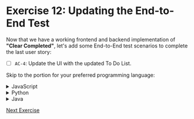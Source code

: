 # Exercise 12: Updating the End-to-End Test

Now that we have a working frontend and backend implementation of **"Clear Completed"**, let's add some End-to-End test scenarios to complete the last user story:

- [ ] `AC-4`: Update the UI with the updated To Do List.

Skip to the portion for your preferred programming language:

<details>
<summary>JavaScript</summary>

## JavaScript

### Update the End-to-End Test

1. Open the **"End-to-End Tests"** workspace.

2. Open the E2E test file: `tests` > `todo-app.spec.js`.

3. Add this code to the end of the file:

   ```javascript
   test("clear completed To Do items", async ({ page }) => {
     await page.goto(testHost);

     // Add a todo item
     await addItem(page, "Buy milk");

     // Verify the item is added
     const firstItem = page.locator(".todo-item:nth-child(1)");
     await expect(firstItem).toHaveText(/Buy milk/);

     // Add another todo item
     await addItem(page, "Buy eggs");

     // Verify the item is added
     const secondItem = page.locator(".todo-item:nth-child(2)");
     await expect(secondItem).toHaveText(/Buy eggs/);

     // Clicks the done checkbox for the 2nd item
     await secondItem.getByRole("checkbox").click();
     const secondItemText = secondItem.locator("span");
     await expect(secondItemText).toHaveClass("completed");

     let clearBtn = page.locator(".clearCompletedBtn");
     await expect(clearBtn).toBeVisible();

     // Clicks the Clear Completed button
     await clearBtn.click();

     // Ensure that the 2nd item has been cleared
     await expect(secondItem).not.toBeVisible();
     await expect(firstItem).toBeVisible();
   });
   ```

   It should look like this:

   ![](../images/exercise12/js_e2e1.png)

4. Click the **"Play"** button in the left gutter next to the test function to trigger this end-to-end test.

   > **Note:** Make sure the **"Frontend App"** and **"Backend App"** are running before you run this test.

</details>

<details>
<summary>Python</summary>

## Python

### Updating the Code

1. Open the **"End-to-End Tests"** workspace.

2. Open the E2E test file: `test_todo_app.py`.

3. Add this code to the end of the file:

   ```python
   def test_clear_completed_todo_items(page):
       page.goto(testHost)

       addItem(page, 'Buy milk')
       firstItemText = page.locator('.todo-item:nth-child(1) span')
       expect(firstItemText).to_have_text('Buy milk')

       addItem(page, 'Buy eggs')
       secondItem = page.locator('.todo-item:nth-child(2)')
       secondItemText = page.locator('.todo-item:nth-child(2) span')
       expect(secondItemText).to_have_text('Buy eggs')

       secondItem.get_by_role('checkbox').click()
       expect(secondItemText).to_have_class('completed')

       clearBtn = page.locator('.clearCompletedBtn')
       expect(clearBtn).to_be_visible()

       clearBtn.click()
       expect(secondItem).not_to_be_visible()
       expect(firstItemText).to_be_visible()
   ```

4. Click the **"Play"** button in the left gutter next to the test function to trigger this end-to-end test.

   > **Note:** Make sure the **"Frontend App"** and **"Backend App"** are running before you run this test. Restart the backend application and run the **whole** test suite.

</details>

<details>
<summary>Java</summary>

## Java

### Updating the Code

1. Open the **"End-to-End Tests"** workspace.

2. Open the E2E test file: `src/test/java/com/tddworkshops/todolist/TodoAppTest.java`.

3. Add this code to the end of the file:

   ```java
   @Test
   @Order(6)
   void check_mark_completed(Page page) {
      page.navigate(TEST_HOST);

      addItem(page, "Buy milk");
      var firstItem = page.locator(".todo-item:nth-child(1)");
      assertThat(firstItem).containsText("Buy milk");

      addItem(page, "Buy eggs");
      var secondItem = page.locator(".todo-item:nth-child(2)");
      assertThat(secondItem).containsText("Buy eggs");
      secondItem.getByRole(AriaRole.CHECKBOX).click();

      var secondItemStatus = secondItem.locator("span");
      assertThat(secondItemStatus).hasClass("completed");

      var clearBtn = page.locator(".clearCompletedBtn");
      assertThat(clearBtn).isVisible();

      clearBtn.click();

      assertThat(secondItem).not().isVisible();
      assertThat(firstItem).isVisible();
   }
   ```

4. Click the **"Play"** button in the left gutter next to the test function to trigger this end-to-end test.

   > **Note:** Make sure the **"Frontend App"** and **"Backend App"** are running before you run this test.

</details>

[Next Exercise](./exercise13.md)
